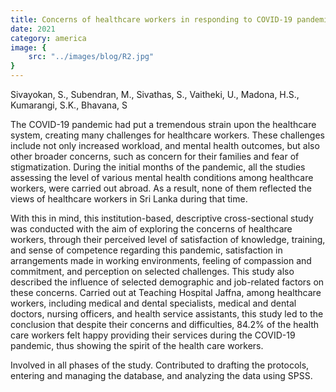```yaml
---
title: Concerns of healthcare workers in responding to COVID-19 pandemic
date: 2021
category: america
image: {
	src: "../images/blog/R2.jpg"
}
---
```


Sivayokan, S., Subendran, M., Sivathas, S., Vaitheki, U., Madona, H.S., Kumarangi, S.K., Bhavana, S

The COVID-19 pandemic had put a tremendous strain upon the healthcare system, creating many challenges for healthcare workers. These challenges include not only increased workload, and mental health outcomes, but also other broader concerns, such as concern for their families and fear of stigmatization. During the initial months of the pandemic, all the studies assessing the level of various mental health conditions among healthcare workers, were carried out abroad. As a result, none of them reflected the views of healthcare workers in Sri Lanka during that time.

With this in mind, this institution-based, descriptive cross-sectional study was conducted with the aim of exploring the concerns of healthcare workers, through their perceived level of satisfaction of knowledge, training, and sense of competence regarding this pandemic, satisfaction in arrangements made in working environments, feeling of compassion and commitment, and perception on selected challenges. This study also described the influence of selected demographic and job-related factors on these concerns.
Carried out at Teaching Hospital Jaffna, among healthcare workers, including medical and dental specialists, medical and dental doctors, nursing officers, and health service assistants, this study led to the conclusion that despite their concerns and difficulties, 84.2% of the health care workers felt happy providing their services during the COVID-19 pandemic, thus showing the spirit of the health care workers.

Involved in all phases of the study. Contributed to drafting the protocols, entering and managing the database, and analyzing the data using SPSS.
